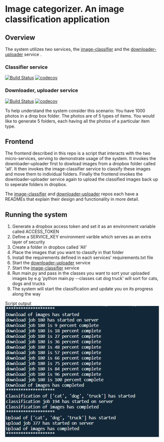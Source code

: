 # Image categorizer. An image classification application

## Overview

The system utilizes two services, the [image-classifier](https://github.com/mungujn/image-classifier) and the [downloader-uploader](https://github.com/mungujn/downloader-uploader) service .

### Classifier service

[![Build Status](https://travis-ci.com/mungujn/image-classifier.svg?branch=master)](https://travis-ci.com/mungujn/image-classifier)
[![codecov](https://codecov.io/gh/mungujn/image-classifier/branch/master/graph/badge.svg)](https://codecov.io/gh/mungujn/image-classifier)

### Downloader, uploader service

[![Build Status](https://travis-ci.com/mungujn/downloader-uploader.svg?branch=master)](https://travis-ci.com/mungujn/downloader-uploader)
[![codecov](https://codecov.io/gh/mungujn/downloader-uploader/branch/master/graph/badge.svg)](https://codecov.io/gh/mungujn/downloader-uploader)

To help understand the system consider this scenario: You have 1000 photos in a drop box folder. The photos are of 5 types of items. You would like to generate 5 folders, each having all the photos of a particular item type.

## Frontend

The frontend described in this repo is a script that interacts with the two micro-services, serving to demonstrate usage of the system. It invokes the downloader-uploader first to dowload images from a dropbox folder called 'all'. It then invokes the image-classifier service to classify these images and move them to individual folders. Finally the frontend invokes the downloader-uploader service again to upload the classified images back up to seperate folders in dropbox.

The [image-classifier](https://github.com/mungujn/image-classifier) and [downloader-uploader](https://github.com/mungujn/downloader-uploader) repos each have a READMEs that explain their design and functionality in more detail.

## Running the system

1. Generate a dropbox access token and set it as an environment variable called ACCESS_TOKEN
2. Define a SERVICE_KEY environment varible which serves as an extra layer of security
3. Create a folder in dropbox called 'All'
4. Place the images that you want to classify in that folder
5. Install the requirements defined in each services' requirements.txt file
6. Start the [downloader-uploader](https://github.com/mungujn/downloader-uploader) service
7. Start the [image-classifier](https://github.com/mungujn/image-classifier) service
8. Run main.py and pass in the classes you want to sort your uploaded images by
   e.g 'python main.py --classes cat dog truck' will sort for cats, dogs and trucks
9. The system will start the classification and update you on its progress along the way

Script output
![Script output](https://raw.githubusercontent.com/mungujn/image-classification-system/master/output.jpg 'Script output')
